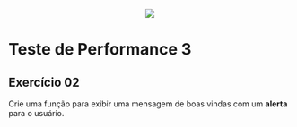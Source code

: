 <p align="center">
    <img src="https://www.infnet.edu.br/infnet/wp-content/themes/infnet.homepage//assets/img/LogoInfnetRodape.png"/>
</p>

# Teste de Performance 3

## Exercício 02

Crie uma função para exibir uma mensagem de boas vindas com um **alerta** para o usuário.
